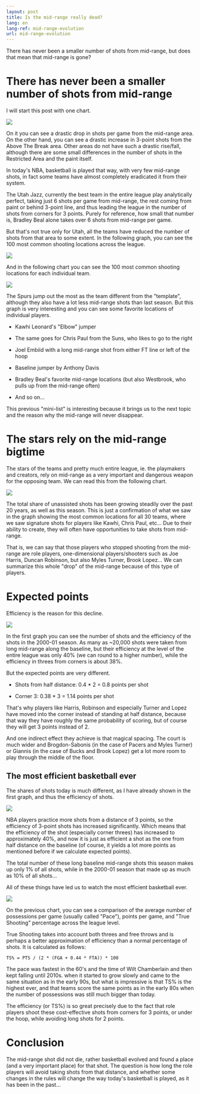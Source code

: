 ```yaml
---
layout: post
title: Is the mid-range really dead?
lang: en
lang-ref: mid-range-evolution
url: mid-range-evolution
---
```


There has never been a smaller number of shots from mid-range, but does that mean that mid-range is gone?

<!--more-->

# There has never been a smaller number of shots from mid-range

I will start this post with one chart.

![](/assets/mid_range/lokacije_vrijeme_eng.png)

On it you can see a drastic drop in shots per game from the mid-range area. On the other hand, you can see a drastic increase in 3-point shots from the Above The Break area. Other areas do not have such a drastic rise/fall, although there are some small differences in the number of shots in the Restricted Area and the paint itself.

In today's NBA, basketball is played that way, with very few mid-range shots, in fact some teams have almost completely eradicated it from their system.

The Utah Jazz, currently the best team in the entire league play analytically perfect, taking just 6 shots per game from mid-range, the rest coming from paint or behind 3-point line, and thus leading the league in the number of shots from corners for 3 points. Purely for reference, how small that number is, Bradley Beal alone takes over 6 shots from mid-range per game.

But that's not true only for Utah, all the teams have reduced the number of shots from that area to some extent. In the following graph, you can see the 100 most common shooting locations across the league.

![](/assets/mid_range/najcesce_lokacije_suta_eng.png)

And in the following chart you can see the 100 most common shooting locations for each individual team.

![](/assets/mid_range/najucestalije_lokacije_suta_eng.png)

The Spurs jump out the most as the team different from the "template", although they also have a lot less mid-range shots than last season. But this graph is very interesting and you can see some favorite locations of individual players.

- Kawhi Leonard's "Elbow" jumper

- The same goes for Chris Paul from the Suns, who likes to go to the right

- Joel Embiid with a long mid-range shot from either FT line or left of the hoop

- Baseline jumper by Anthony Davis

- Bradley Beal's favorite mid-range locations (but also Westbrook, who pulls up from the mid-range often)

- And so on...

This previous "mini-list" is interesting because it brings us to the next topic and the reason why the mid-range will never disappear.

# The stars rely on the mid-range bigtime

The stars of the teams and pretty much entire league, ie. the playmakers and creators, rely on mid-range as a very important and dangerous weapon for the opposing team. We can read this from the following chart.

![](/assets/mid_range/neasistirani_lokacije_eng.png)

The total share of unassisted shots has been growing steadily over the past 20 years, as well as this season. This is just a confirmation of what we saw in the graph showing the most common locations for all 30 teams, where we saw signature shots for players like Kawhi, Chris Paul, etc... Due to their ability to create, they will often have opportunities to take shots from mid-range.

That is, we can say that those players who stopped shooting from the mid-range are role players, one-dimensional players/shooters such as Joe Harris, Duncan Robinson, but also Myles Turner, Brook Lopez... We can summarize this whole "drop" of the mid-range because of this type of players.

# Expected points

Efficiency is the reason for this decline.

![](/assets/mid_range/prosjek_cijela_liga_2000_01_eng.png)

In the first graph you can see the number of shots and the efficiency of the shots in the 2000-01 season. As many as ~20,000 shots were taken from long mid-range along the baseline, but their efficiency at the level of the entire league was only 40% (we can round to a higher number), while the efficiency in threes from corners is about 38%.

But the expected points are very different.

- Shots from half distance: 0.4 * 2 = 0.8 points per shot

- Corner 3: 0.38 * 3 = 1.14 points per shot

That's why players like Harris, Robinson and especially Turner and Lopez have moved into the corner instead of standing at half distance, because that way they have roughly the same probability of scoring, but of course they will get 3 points instead of 2.

And one indirect effect they achieve is that magical spacing. The court is much wider and Brogdon-Sabonis (in the case of Pacers and Myles Turner) or Giannis (in the case of Bucks and Brook Lopez) get a lot more room to play through the middle of the floor.

## The most efficient basketball ever

The shares of shots today is much different, as I have already shown in the first graph, and thus the efficiency of shots.

![](/assets/mid_range/prosjek_cijela_liga_2020_21_eng.png)

NBA players practice more shots from a distance of 3 points, so the efficiency of 3-point shots has increased significantly. Which means that the efficiency of the shot (especially corner threes) has increased to approximately 40%, and now it is just as efficient a shot as the one from half distance on the baseline (of course, it yields a lot more points as mentioned before if we calculate expected points).

The total number of these long baseline mid-range shots this season makes up only 1% of all shots, while in the 2000-01 season that made up as much as 10% of all shots...

All of these things have led us to watch the most efficient basketball ever.

![](/assets/mid_range/pts_poss_ts_eng.png)

On the previous chart, you can see a comparison of the average number of possessions per game (usually called "Pace"), points per game, and "True Shooting" percentage across the league level.

True Shooting takes into account both threes and free throws and is perhaps a better approximation of efficiency than a normal percentage of shots. It is calculated as follows:

`TS% = PTS / (2 * (FGA + 0.44 * FTA)) * 100`

The pace was fastest in the 60's and the time of Wilt Chamberlain and then kept falling until 2010s. when it started to grow slowly and came to the same situation as in the early 90s, but what is impressive is that TS% is the highest ever, and that teams score the same points as in the early 80s when the number of possessions was still much bigger than today.

The efficiency (or TS%) is so great precisely due to the fact that role players shoot these cost-effective shots from corners for 3 points, or under the hoop, while avoiding long shots for 2 points.

# Conclusion

The mid-range shot did not die, rather basketball evolved and found a place (and a very important place) for that shot. The question is how long the role players will avoid taking shots from that distance, and whether some changes in the rules will change the way today's basketball is played, as it has been in the past...

